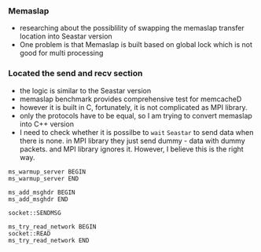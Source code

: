 ### Memaslap
- researching about the possiblility of swapping the memaslap transfer location into Seastar version
- One problem is that Memaslap is built based on global lock which is not good for multi processing

### Located the send and recv section
- the logic is similar to the Seastar version
- memaslap benchmark provides comprehensive test for memcacheD
- however it is built in C, fortunately, it is not complicated as MPI library.
- only the protocols have to be equal, so I am trying to convert memaslap into C++ version
- I need to check whether it is possilbe to `wait` `Seastar` to send data when there is none. in MPI library they just send dummy - data with dummy packets. and MPI library ignores it. However, I believe this is the right way.



```
ms_warmup_server BEGIN
ms_warmup_server END

ms_add_msghdr BEGIN
ms_add_msghdr END

socket::SENDMSG

ms_try_read_network BEGIN
socket::READ
ms_try_read_network END
```
